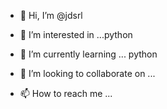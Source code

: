 - 👋 Hi, I’m @jdsrl
- 👀 I’m interested in ...python
- 🌱 I’m currently learning ... python

- 💞️ I’m looking to collaborate on ...
- 📫 How to reach me ...

<!---
jdsrl/jdsrl is a ✨ special ✨ repository because its `README.md` (this file) appears on your GitHub profile.
You can click the Preview link to take a look at your changes.
--->
